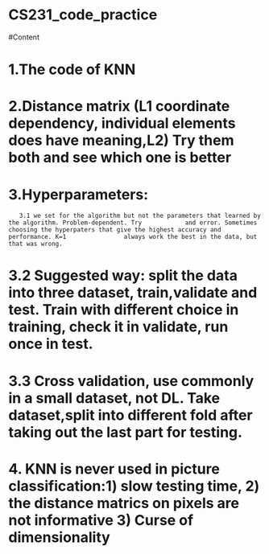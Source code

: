# CS231_code_practice
#Content
#  1.The code of KNN
#  2.Distance matrix (L1 coordinate dependency, individual elements does have meaning,L2) Try them both and see which one is better
#  3.Hyperparameters: 
       3.1 we set for the algorithm but not the parameters that learned by the algorithm. Problem-dependent. Try            and error. Sometimes choosing the hyperpaters that give the highest accuracy and performance. K=1                always work the best in the data, but that was wrong.
#      3.2 Suggested way: split the data into three dataset, train,validate and test. Train with different choice            in training, check it in validate, run once in test.
#      3.3 Cross validation, use commonly in a small dataset, not DL. Take dataset,split into different fold                after taking out the last part for testing.
#   4. KNN is never used in picture classification:1) slow testing time, 2) the distance matrics on pixels are not informative 3) Curse of dimensionality
